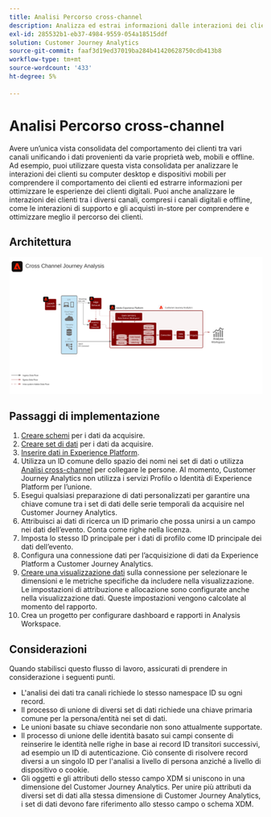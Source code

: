 ```yaml
---
title: Analisi Percorso cross-channel
description: Analizza ed estrai informazioni dalle interazioni dei clienti lungo l’intero percorso del cliente.
exl-id: 285532b1-eb37-4984-9559-054a18515ddf
solution: Customer Journey Analytics
source-git-commit: faaf3d19ed37019ba284b41420628750cdb413b8
workflow-type: tm+mt
source-wordcount: '433'
ht-degree: 5%

---
```


# Analisi Percorso cross-channel

Avere un’unica vista consolidata del comportamento dei clienti tra vari canali unificando i dati provenienti da varie proprietà web, mobili e offline. Ad esempio, puoi utilizzare questa vista consolidata per analizzare le interazioni dei clienti su computer desktop e dispositivi mobili per comprendere il comportamento dei clienti ed estrarre informazioni per ottimizzare le esperienze dei clienti digitali. Puoi anche analizzare le interazioni dei clienti tra i diversi canali, compresi i canali digitali e offline, come le interazioni di supporto e gli acquisti in-store per comprendere e ottimizzare meglio il percorso dei clienti.

## Architettura

![Architettura cross channel](assets/cross-channel-architecture.svg)

## Passaggi di implementazione

1. [Creare schemi](https://experienceleague.adobe.com/docs/experience-platform/xdm/tutorials/create-schema-ui.html?lang=it) per i dati da acquisire.
1. [Creare set di dati](https://experienceleague.adobe.com/docs/platform-learn/tutorials/data-ingestion/create-datasets-and-ingest-data.html) per i dati da acquisire.
1. [Inserire dati in Experience Platform](https://experienceleague.adobe.com/docs/platform-learn/tutorials/data-ingestion/understanding-data-ingestion.html).
1. Utilizza un ID comune dello spazio dei nomi nei set di dati o utilizza [Analisi cross-channel](/help/connections/cca/overview.md) per collegare le persone. Al momento, Customer Journey Analytics non utilizza i servizi Profilo o Identità di Experience Platform per l’unione.
1. Esegui qualsiasi preparazione di dati personalizzati per garantire una chiave comune tra i set di dati delle serie temporali da acquisire nel Customer Journey Analytics.
1. Attribuisci ai dati di ricerca un ID primario che possa unirsi a un campo nei dati dell’evento. Conta come righe nella licenza.
1. Imposta lo stesso ID principale per i dati di profilo come ID principale dei dati dell’evento.
1. Configura una connessione dati per l’acquisizione di dati da Experience Platform a Customer Journey Analytics.
1. [Creare una visualizzazione dati](/help/data-views/create-dataview.md) sulla connessione per selezionare le dimensioni e le metriche specifiche da includere nella visualizzazione. Le impostazioni di attribuzione e allocazione sono configurate anche nella visualizzazione dati. Queste impostazioni vengono calcolate al momento del rapporto.
1. Crea un progetto per configurare dashboard e rapporti in Analysis Workspace.

## Considerazioni

Quando stabilisci questo flusso di lavoro, assicurati di prendere in considerazione i seguenti punti.

* L&#39;analisi dei dati tra canali richiede lo stesso namespace ID su ogni record.
* Il processo di unione di diversi set di dati richiede una chiave primaria comune per la persona/entità nei set di dati.
* Le unioni basate su chiave secondarie non sono attualmente supportate.
* Il processo di unione delle identità basato sui campi consente di reinserire le identità nelle righe in base ai record ID transitori successivi, ad esempio un ID di autenticazione. Ciò consente di risolvere record diversi a un singolo ID per l&#39;analisi a livello di persona anziché a livello di dispositivo o cookie.
* Gli oggetti e gli attributi dello stesso campo XDM si uniscono in una dimensione del Customer Journey Analytics. Per unire più attributi da diversi set di dati alla stessa dimensione di Customer Journey Analytics, i set di dati devono fare riferimento allo stesso campo o schema XDM.
